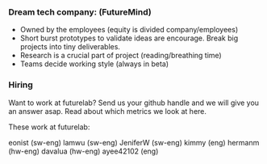 ### Dream tech company: (FutureMind)

- Owned by the employees (equity is divided company/employees)
- Short burst prototypes to validate ideas are encourage. Break big projects into tiny deliverables.
- Research is a crucial part of project (reading/breathing time)
- Teams decide working style (always in beta)

### Hiring

Want to work at futurelab?  Send us your github handle and we will give you an answer asap. Read about which metrics we look at here.

These work at futurelab:

eonist (sw-eng)
lamwu (sw-eng)
JeniferW (sw-eng)
kimmy (eng)
hermanm (hw-eng)
davalua (hw-eng)
ayee42102 (eng)
